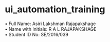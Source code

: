 # ui_automation_training
• Full Name: Asiri Lakshman Rajapakshage <br>
• Name with Initials: R A L RAJAPAKSHAGE<br>
• Student ID No: SE/2016/039 <br>